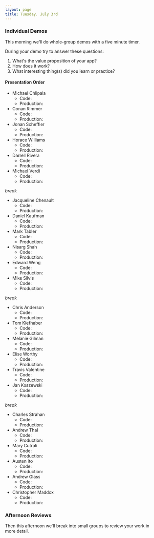 ```yaml
---
layout: page
title: Tuesday, July 3rd
---
```


### Individual Demos

This morning we'll do whole-group demos with a five minute timer. 

During your demo try to answer these questions:

1. What's the value proposition of your app?
2. How does it work?
3. What interesting thing(s) did you learn or practice?

#### Presentation Order

* Michael Chlipala
  * Code:
  * Production:
* Conan Rimmer
  * Code:
  * Production:
* Jonan Scheffler
  * Code:
  * Production:
* Horace Williams
  * Code:
  * Production:
* Darrell Rivera
  * Code:
  * Production:
* Michael Verdi
  * Code:
  * Production:

_break_

* Jacqueline Chenault
  * Code:
  * Production:
* Daniel Kaufman
  * Code:
  * Production:
* Mark Tabler
  * Code:
  * Production:
* Nisarg Shah
  * Code:
  * Production:
* Edward Weng
  * Code:
  * Production:
* Mike Silvis
  * Code:
  * Production:

_break_

* Chris Anderson
  * Code:
  * Production:
* Tom Kiefhaber
  * Code:
  * Production:
* Melanie Gilman
  * Code:
  * Production:
* Elise Worthy
  * Code:
  * Production:
* Travis Valentine
  * Code:
  * Production:
* Jan Koszewski
  * Code:
  * Production:

_break_

* Charles Strahan
  * Code:
  * Production:
* Andrew Thal
  * Code:
  * Production:
* Mary Cutrali
  * Code:
  * Production:
* Austen Ito
  * Code:
  * Production:
* Andrew Glass
  * Code:
  * Production:
* Christopher Maddox
  * Code:
  * Production:

### Afternoon Reviews

Then this afternoon we'll break into small groups to review your work in more detail.